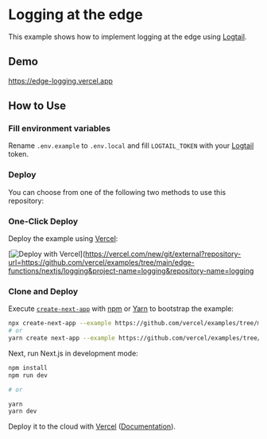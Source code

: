 # Logging at the edge

This example shows how to implement logging at the edge using [Logtail](https://betterstack.com/logtail).

## Demo

https://edge-logging.vercel.app

## How to Use

### Fill environment variables

Rename `.env.example` to `.env.local` and fill `LOGTAIL_TOKEN` with your [Logtail](https://logtail.com) token.

### Deploy

You can choose from one of the following two methods to use this repository:

### One-Click Deploy

Deploy the example using [Vercel](https://vercel.com?utm_source=github&utm_medium=readme&utm_campaign=next-example):

[![Deploy with Vercel](https://vercel.com/button)](https://vercel.com/new/git/external?repository-url=https://github.com/vercel/examples/tree/main/edge-functions/nextjs/logging&project-name=logging&repository-name=logging

### Clone and Deploy

Execute [`create-next-app`](https://github.com/vercel/next.js/tree/canary/packages/create-next-app) with [npm](https://docs.npmjs.com/cli/init) or [Yarn](https://yarnpkg.com/lang/en/docs/cli/create/) to bootstrap the example:

```bash
npx create-next-app --example https://github.com/vercel/examples/tree/main/edge-functions/nextjs/logging
# or
yarn create next-app --example https://github.com/vercel/examples/tree/main/edge-functions/nextjs/logging
```

Next, run Next.js in development mode:

```bash
npm install
npm run dev

# or

yarn
yarn dev
```

Deploy it to the cloud with [Vercel](https://vercel.com/new?utm_source=github&utm_medium=readme&utm_campaign=edge-middleware-eap) ([Documentation](https://nextjs.org/docs/deployment)).

